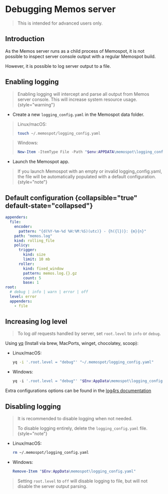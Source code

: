 # Debugging Memos server

> This is intended for advanced users only.

## Introduction

As the Memos server runs as a child process of Memospot, it is not possible to inspect server console output with a regular Memospot build.

However, it is possible to log server output to a file.

## Enabling logging

> Enabling logging will intercept and parse all output from Memos server console. This will increase system resource usage. {style="warning"}

- Create a new `logging_config.yaml` in the Memospot data folder.

> Linux/macOS:
>
> ```bash
> touch ~/.memospot/logging_config.yaml
> ```

> Windows:
>
> ```powershell
> New-Item -ItemType File -Path "$env:APPDATA\memospot\logging_config.yaml"
> ```

- Launch the Memospot app.

> If you launch Memospot with an empty or invalid logging_config.yaml, the file will be automatically populated with a default configuration. {style="note"}

## Default configuration {collapsible="true" default-state="collapsed"}

```yaml
appenders:
  file:
    encoder:
      pattern: "{d(%Y-%m-%d %H:%M:%S)(utc)} - {h({l})}: {m}{n}"
    path: "memos.log"
    kind: rolling_file
    policy:
      trigger:
        kind: size
        limit: 10 mb
      roller:
        kind: fixed_window
        pattern: memos.log.{}.gz
        count: 5
        base: 1
root:
  # debug | info | warn | error | off
  level: error
  appenders:
    - file
```
## Increasing log level

> To log *all* requests handled by server, set `root.level` to `info` or `debug`.

Using [yq](https://github.com/mikefarah/yq) (Install via brew, MacPorts, winget, chocolatey, scoop):

- Linux/macOS:
    ```bash
    yq -i '.root.level = "debug"' "~/.memospot/logging_config.yaml"
    ```

- Windows:
    ```powershell
    yq -i '.root.level = "debug"' "$Env:AppData\memospot\logging_config.yaml"
    ```

Extra configurations options can be found in the [log4rs documentation](https://github.com/estk/log4rs#quick-start)

## Disabling logging

> It is recommended to disable logging when not needed.
> 
> To disable logging entirely, delete the `logging_config.yaml` file.
> {style="note"}
- Linux/macOS:
    ```bash
    rm ~/.memospot/logging_config.yaml
    ```

- Windows:
    ```powershell
    Remove-Item "$Env:AppData\memospot\logging_config.yaml"
    ```

> Setting `root.level` to `off` will disable logging to file, but will not disable the server output parsing.

